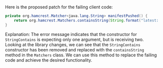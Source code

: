 Here is the proposed patch for the failing client code:
```java
private org.hamcrest.Matcher<java.lang.String> manifestPushed() {
    return org.hamcrest.Matchers.containsString(String.format("latest: digest: %s", this.image.digest()));
}
```
Explanation:
The error message indicates that the constructor for `StringContains` is expecting only one argument, but is receiving two. Looking at the library changes, we can see that the `StringContains` constructor has been removed and replaced with the `containsString` method in the `Matchers` class. We can use this method to replace the failing code and achieve the desired functionality.
